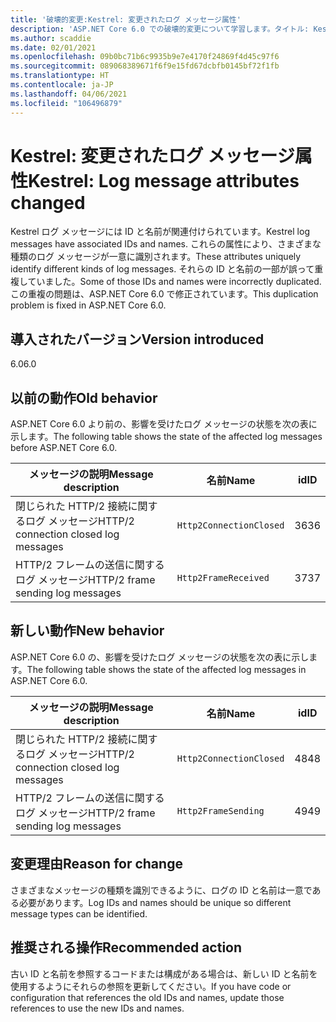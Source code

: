 ```yaml
---
title: '破壊的変更:Kestrel: 変更されたログ メッセージ属性'
description: 'ASP.NET Core 6.0 での破壊的変更について学習します。タイトル: Kestrel: 変更されたログ メッセージ属性'
ms.author: scaddie
ms.date: 02/01/2021
ms.openlocfilehash: 09b0bc71b6c9935b9e7e4170f24869f4d45c97f6
ms.sourcegitcommit: 089068389671f6f9e15fd67dcbfb0145bf72f1fb
ms.translationtype: HT
ms.contentlocale: ja-JP
ms.lasthandoff: 04/06/2021
ms.locfileid: "106496879"
---
```

# <a name="kestrel-log-message-attributes-changed"></a><span data-ttu-id="709df-103">Kestrel: 変更されたログ メッセージ属性</span><span class="sxs-lookup"><span data-stu-id="709df-103">Kestrel: Log message attributes changed</span></span>

<span data-ttu-id="709df-104">Kestrel ログ メッセージには ID と名前が関連付けられています。</span><span class="sxs-lookup"><span data-stu-id="709df-104">Kestrel log messages have associated IDs and names.</span></span> <span data-ttu-id="709df-105">これらの属性により、さまざまな種類のログ メッセージが一意に識別されます。</span><span class="sxs-lookup"><span data-stu-id="709df-105">These attributes uniquely identify different kinds of log messages.</span></span> <span data-ttu-id="709df-106">それらの ID と名前の一部が誤って重複していました。</span><span class="sxs-lookup"><span data-stu-id="709df-106">Some of those IDs and names were incorrectly duplicated.</span></span> <span data-ttu-id="709df-107">この重複の問題は、ASP.NET Core 6.0 で修正されています。</span><span class="sxs-lookup"><span data-stu-id="709df-107">This duplication problem is fixed in ASP.NET Core 6.0.</span></span>

## <a name="version-introduced"></a><span data-ttu-id="709df-108">導入されたバージョン</span><span class="sxs-lookup"><span data-stu-id="709df-108">Version introduced</span></span>

<span data-ttu-id="709df-109">6.0</span><span class="sxs-lookup"><span data-stu-id="709df-109">6.0</span></span>

## <a name="old-behavior"></a><span data-ttu-id="709df-110">以前の動作</span><span class="sxs-lookup"><span data-stu-id="709df-110">Old behavior</span></span>

<span data-ttu-id="709df-111">ASP.NET Core 6.0 より前の、影響を受けたログ メッセージの状態を次の表に示します。</span><span class="sxs-lookup"><span data-stu-id="709df-111">The following table shows the state of the affected log messages before ASP.NET Core 6.0.</span></span>

| <span data-ttu-id="709df-112">メッセージの説明</span><span class="sxs-lookup"><span data-stu-id="709df-112">Message description</span></span>                   | <span data-ttu-id="709df-113">名前</span><span class="sxs-lookup"><span data-stu-id="709df-113">Name</span></span>                    | <span data-ttu-id="709df-114">id</span><span class="sxs-lookup"><span data-stu-id="709df-114">ID</span></span> |
|---------------------------------------|-------------------------|----|
| <span data-ttu-id="709df-115">閉じられた HTTP/2 接続に関するログ メッセージ</span><span class="sxs-lookup"><span data-stu-id="709df-115">HTTP/2 connection closed log messages</span></span> | `Http2ConnectionClosed` | <span data-ttu-id="709df-116">36</span><span class="sxs-lookup"><span data-stu-id="709df-116">36</span></span> |
| <span data-ttu-id="709df-117">HTTP/2 フレームの送信に関するログ メッセージ</span><span class="sxs-lookup"><span data-stu-id="709df-117">HTTP/2 frame sending log messages</span></span>     | `Http2FrameReceived`    | <span data-ttu-id="709df-118">37</span><span class="sxs-lookup"><span data-stu-id="709df-118">37</span></span> |

## <a name="new-behavior"></a><span data-ttu-id="709df-119">新しい動作</span><span class="sxs-lookup"><span data-stu-id="709df-119">New behavior</span></span>

<span data-ttu-id="709df-120">ASP.NET Core 6.0 の、影響を受けたログ メッセージの状態を次の表に示します。</span><span class="sxs-lookup"><span data-stu-id="709df-120">The following table shows the state of the affected log messages in ASP.NET Core 6.0.</span></span>

| <span data-ttu-id="709df-121">メッセージの説明</span><span class="sxs-lookup"><span data-stu-id="709df-121">Message description</span></span>                   | <span data-ttu-id="709df-122">名前</span><span class="sxs-lookup"><span data-stu-id="709df-122">Name</span></span>                    | <span data-ttu-id="709df-123">id</span><span class="sxs-lookup"><span data-stu-id="709df-123">ID</span></span> |
|---------------------------------------|-------------------------|----|
| <span data-ttu-id="709df-124">閉じられた HTTP/2 接続に関するログ メッセージ</span><span class="sxs-lookup"><span data-stu-id="709df-124">HTTP/2 connection closed log messages</span></span> | `Http2ConnectionClosed` | <span data-ttu-id="709df-125">48</span><span class="sxs-lookup"><span data-stu-id="709df-125">48</span></span> |
| <span data-ttu-id="709df-126">HTTP/2 フレームの送信に関するログ メッセージ</span><span class="sxs-lookup"><span data-stu-id="709df-126">HTTP/2 frame sending log messages</span></span>     | `Http2FrameSending`     | <span data-ttu-id="709df-127">49</span><span class="sxs-lookup"><span data-stu-id="709df-127">49</span></span> |

## <a name="reason-for-change"></a><span data-ttu-id="709df-128">変更理由</span><span class="sxs-lookup"><span data-stu-id="709df-128">Reason for change</span></span>

<span data-ttu-id="709df-129">さまざまなメッセージの種類を識別できるように、ログの ID と名前は一意である必要があります。</span><span class="sxs-lookup"><span data-stu-id="709df-129">Log IDs and names should be unique so different message types can be identified.</span></span>

## <a name="recommended-action"></a><span data-ttu-id="709df-130">推奨される操作</span><span class="sxs-lookup"><span data-stu-id="709df-130">Recommended action</span></span>

<span data-ttu-id="709df-131">古い ID と名前を参照するコードまたは構成がある場合は、新しい ID と名前を使用するようにそれらの参照を更新してください。</span><span class="sxs-lookup"><span data-stu-id="709df-131">If you have code or configuration that references the old IDs and names, update those references to use the new IDs and names.</span></span>

<!--

## Category

ASP.NET Core

## Affected APIs

Not detectable via API analysis

-->
